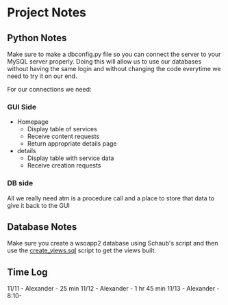 # Project Notes

## Python Notes

Make sure to make a dbconfig.py file so you can connect the server to your MySQL server properly. Doing this will allow us to use our databases without having the same login and without changing the code everytime we need to try it on our end.

For our connections we need:

### GUI Side

- Homepage
  - Display table of services
  - Receive content requests
  - Return appropriate details page
- details
  - Display table with service data
  - Receive creation requests

### DB side

All we really need atm is a procedure call and a place to store that data to give it back to the GUI

## Database Notes

Make sure you create a wsoapp2 database using Schaub's script and then use the [create_views.sql](create_views.sql) script to get the views built.

## Time Log

11/11 - Alexander - 25 min
11/12 - Alexander - 1 hr 45 min
11/13 - Alexander - 8:10-
